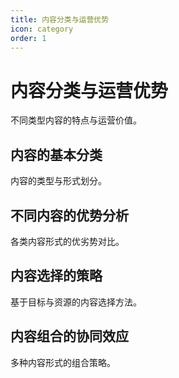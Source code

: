 ```yaml
---
title: 内容分类与运营优势
icon: category
order: 1
---
```


# 内容分类与运营优势

不同类型内容的特点与运营价值。

## 内容的基本分类

内容的类型与形式划分。

## 不同内容的优势分析

各类内容形式的优劣势对比。

## 内容选择的策略

基于目标与资源的内容选择方法。

## 内容组合的协同效应

多种内容形式的组合策略。

